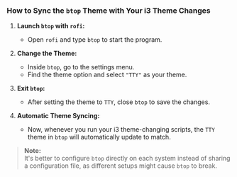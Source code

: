 ### How to Sync the `btop` Theme with Your i3 Theme Changes

1. **Launch `btop` with `rofi`:**
   - Open `rofi` and type `btop` to start the program.

2. **Change the Theme:**
   - Inside `btop`, go to the settings menu.
   - Find the theme option and select `"TTY"` as your theme.

3. **Exit `btop`:**
   - After setting the theme to `TTY`, close `btop` to save the changes.

4. **Automatic Theme Syncing:**
   - Now, whenever you run your i3 theme-changing scripts, the `TTY` theme in `btop` will automatically update to match.

> **Note:**  
> It's better to configure `btop` directly on each system instead of sharing a configuration file, as different setups might cause `btop` to break.